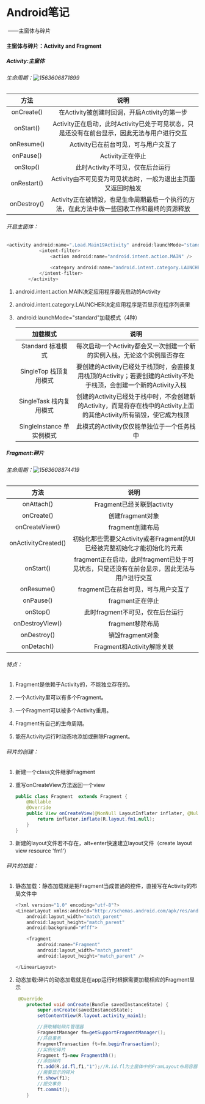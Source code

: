 # Android笔记

​				——主窗体与碎片

#### 主窗体与碎片：Activity and Fragment

##### Activity:主窗体

###### 生命周期：![1563606871899](C:\Users\Sir.L\AppData\Roaming\Typora\typora-user-images\1563606871899.png)

|    方法     |                             说明                             |
| :---------: | :----------------------------------------------------------: |
| onCreate()  |         在Activity被创建时回调，开启Activity的第一步         |
|  onStart()  | Activity正在启动，此时Activity已处于可见状态，只是还没有在前台显示，因此无法与用户进行交互 |
| onResume()  |             Activity已在前台可见，可与用户交互了             |
|  onPause()  |                       Activity正在停止                       |
|  onStop()   |               此时Activity不可见，仅在后台运行               |
| onRestart() | Activity由不可见变为可见状态时，一般为退出主页面又返回时触发 |
| onDestroy() | Activity正在被销毁，也是生命周期最后一个执行的方法，在此方法中做一些回收工作和最终的资源释放 |

###### 开启主窗体：

```java
<activity android:name=".Load.Main19Activity" android:launchMode="standard">
            <intent-filter>
                <action android:name="android.intent.action.MAIN" />

                <category android:name="android.intent.category.LAUNCHER" />
            </intent-filter>
        </activity>
```

1. ​	android.intent.action.MAIN决定应用程序最先启动的Activity

2. ​	android.intent.category.LAUNCHER决定应用程序是否显示在程序列表里

3. ​	android:launchMode="standard"加载模式（4种）

   |         加载模式          |                             说明                             |
   | :-----------------------: | :----------------------------------------------------------: |
   |     Standard 标准模式     | 每次启动一个Activity都会又一次创建一个新的实例入栈，无论这个实例是否存在 |
   |  SingleTop 栈顶复用模式   | 要创建的Activity已经处于栈顶时，会直接复用栈顶的Activity；若要创建的Activity不处于栈顶，会创建一个新的Activity入栈 |
   |  SingleTask 栈内复用模式  | 创建的Activity已经处于栈中时，不会创建新的Activity，而是将存在栈中的Activity上面的其他Activity所有销毁，使它成为栈顶 |
   | SingleInstance 单实例模式 |          此模式的Activity仅仅能单独位于一个任务栈中          |

##### Fragment:碎片

###### 生命周期：![1563608874419](C:\Users\Sir.L\AppData\Roaming\Typora\typora-user-images\1563608874419.png)

|        方法         |                             说明                             |
| :-----------------: | :----------------------------------------------------------: |
|     onAttach()      |                  Fragment已经关联到activity                  |
|     onCreate()      |                       创建fragment对象                       |
|   onCreateView()    |                       fragment创建布局                       |
| onActivityCreated() | 初始化那些需要父Activity或者Fragment的UI已经被完整初始化才能初始化的元素 |
|      onStart()      | fragment正在启动，此时fragment已处于可见状态，只是还没有在前台显示，因此无法与用户进行交互 |
|     onResume()      |             fragment已在前台可见，可与用户交互了             |
|      onPause()      |                       fragment正在停止                       |
|      onStop()       |               此时fragment不可见，仅在后台运行               |
|   onDestroyView()   |                       fragment移除布局                       |
|     onDestroy()     |                       销毁fragment对象                       |
|     onDetach()      |                  Fragment和Activity解除关联                  |

###### 特点：

1. Fragment是依赖于Activity的，不能独立存在的。

2. 一个Activity里可以有多个Fragment。

3. 一个Fragment可以被多个Activity重用。

4. Fragment有自己的生命周期。

5. 能在Activity运行时动态地添加或删除Fragment。

   

###### 碎片的创建：

1. 新建一个class文件继承Fragment

2. 重写onCreateView方法返回一个view

   ```java
   public class Fragment  extends Fragment {
       @Nullable
       @Override
       public View onCreateView(@NonNull LayoutInflater inflater, @Nullable ViewGroup container, @Nullable Bundle savedInstanceState) {
           return inflater.inflate(R.layout.fm1,null);
       }
   }
   ```

3. 新建的layout文件若不存在，alt+enter快速建立layout文件（create layout view resource 'fm1‘）

###### 碎片的加载：

1. 静态加载：静态加载就是把Fragment当成普通的控件，直接写在Activity的布局文件中

   ```java
   <?xml version="1.0" encoding="utf-8"?>
   <LinearLayout xmlns:android="http://schemas.android.com/apk/res/android"
       android:layout_width="match_parent"
       android:layout_height="match_parent"
       android:background="#fff">
   
       <fragment
           android:name="Fragment"
           android:layout_width="match_parent"
           android:layout_height="match_parent" />
   
   </LinearLayout>
   ```

   

2. 动态加载:碎片的动态加载就是在app运行时根据需要加载相应的Fragment显示

   ```java
   	@Override
       protected void onCreate(Bundle savedInstanceState) {
           super.onCreate(savedInstanceState);
           setContentView(R.layout.activity_main1);
   
           //获取辅助碎片管理器
           FragmentManager fm=getSupportFragmentManager();
           //开启事务
           FragmentTransaction ft=fm.beginTransaction();
           //实例化碎片
           Fragment f1=new Fragmenthh();
           //添加碎片
           ft.add(R.id.fl,f1,"1");//R.id.fl为主窗体中的FramLayout布局容器
           //需要显示的碎片
           ft.show(f1);
           //提交事务
           ft.commit();
       }
   ```

   